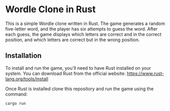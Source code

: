 # Wordle Clone in Rust

This is a simple Wordle clone written in Rust. The game generates a random five-letter word, and the player has six attempts to guess the word. After each guess, the game displays which letters are correct and in the correct position, and which letters are correct but in the wrong position.

## Installation

To install and run the game, you'll need to have Rust installed on your system. You can download Rust from the official website: https://www.rust-lang.org/tools/install

Once Rust is installed clone this repository and run the game using the command:

```bash
cargo run
```
